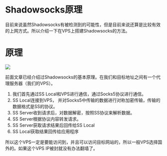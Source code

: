 # Shadowsocks原理

目前来说虽然Shadowsocks有被检测到的可能性，但是目前来说还算是比较有效的上网方式。所以介绍一下在VPS上搭建Shadowsocks的方法。

# 原理

![](http://blog.021xt.cc/wp-content/uploads/2017/01/Shadowsocks%E5%8E%9F%E7%90%86tu.jpg)



前面文章已经介绍过Shadowsocks的基本原理。在我们和目标地址之间有一个代理服务器（我们的VPS）。

1. 我们首先通过SS Local和VPS进行通信，通过Socks5协议进行通信。
2. SS Local连接到VPS， 并对Socks5中传输的数据进行对称加密传输，传输的数据格式是SS的协议。
3. SS Server收到请求后，对数据解密，按照SS协议来解析数据。
4. SS Server根据协议内容转发请求。
5. SS Server获取请求结果后回传给SS Local
6. SS Local获取结果回传给应用程序

所以这个VPS一定是要能访问到，并且可以访问目标网站的，所以一般VPS选择国外的。如果这个VPS IP被封就没有办法翻墙了。

